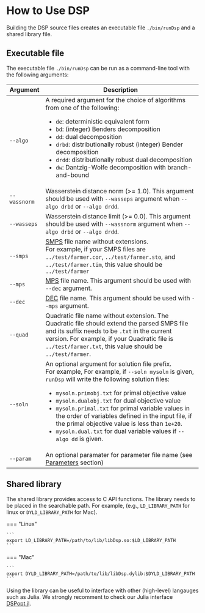 # How to Use DSP

Building the DSP source files creates an executable file `./bin/runDsp` and a shared library file.

## Executable file

The executable file `./bin/runDsp` can be run as a command-line tool with the following arguments:

| Argument     | Description |
| ------------ | ----------- |
| `--algo`     | A required argument for the choice of algorithms from one of the following:<ul><li>`de`: deterministic equivalent form</li><li>`bd`: (integer) Benders decomposition</li><li>`dd`: dual decomposition</li><li>`drbd`: distributionally robust (integer) Bender decomposition</li><li>`drdd`: distributionally robust dual decomposition</li><li>`dw`: Dantzig-Wolfe decomposition with branch-and-bound</li></ul> |
| `--wassnorm` | Wasserstein distance norm (>= 1.0). This argument should be used with `--wasseps` argument when `--algo drbd` or `--algo drdd`.|
| `--wasseps`  | Wasserstein distance limit (>= 0.0). This argument should be used with `--wassnorm` argument when `--algo drbd` or `--algo drdd`. |
| `--smps`     | [SMPS](https://ieeexplore.ieee.org/abstract/document/8142546) file name without extensions.<br>For example, if your SMPS files are `../test/farmer.cor`, `../test/farmer.sto`, and `../test/farmer.tim`, this value should be `../test/farmer` |
| `--mps`      | [MPS](https://neos-guide.org/content/mps-format) file name. This argument should be used with `--dec` argument. |
| `--dec`      | [DEC](https://gcg.or.rwth-aachen.de/doc/reader__dec_8h.html) file name. This argument should be used with `--mps` argument. |
| `--quad`     | Quadratic file name without extension. The Quadratic file should extend the parsed SMPS file and its suffix needs to be `.txt` in the current version. For example, if your Quadratic file is `../test/farmer.txt`, this value should be `../test/farmer`. |
| `--soln`     | An optional argument for solution file prefix.<br>For example, For example, if `--soln mysoln` is given, `runDsp` will write the following solution files:<ul><li>`mysoln.primobj.txt` for primal objective value</li><li>`mysoln.dualobj.txt` for dual objective value</li><li>`mysoln.primal.txt` for primal variable values in the order of variables defined in the input file, if the primal objective value is less than `1e+20`.</li><li>`mysoln.dual.txt` for dual variable values if `--algo dd` is given.</li></ul> |
| `--param`    | An optional paramater for parameter file name (see [Parameters](./parameters.md) section)|

## Shared library

The shared library provides access to C API functions.
The library needs to be placed in the searchable path.
For example, (e.g., `LD_LIBRARY_PATH` for linux or `DYLD_LIBRARY_PATH` for Mac).

=== "Linux"

    ```
    export LD_LIBRARY_PATH=/path/to/lib/libDsp.so:$LD_LIBRARY_PATH
    ```

=== "Mac"

    ```
    export DYLD_LIBRARY_PATH=/path/to/lib/libDsp.dylib:$DYLD_LIBRARY_PATH
    ```

Using the library can be useful to interface with other (high-level) langauges such as Julia.
We strongly recomment to check our Julia interface [DSPopt.jl](https://github.com/kibaekkim/DSPopt.jl).